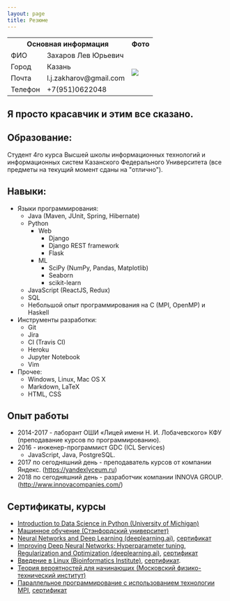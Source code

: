 ```yaml
---
layout: page
title: Резюме
---
```

<table>
  <tr>
    <th colspan="2">Основная информация</th>
    <th>Фото</th>
  </tr>
  <tr>
    <td>ФИО</td>
    <td>Захаров Лев Юрьевич</td>
    <td rowspan="4">
      <img src="https://github.com/lzakharov/lzakharov.github.io/raw/master/assets/img/avatar.jpg">
    </td>
  </tr>
  <tr>
    <td>Город</td>
    <td>Казань</td>
  </tr>
  <tr>
    <td>Почта</td>
    <td>l.j.zakharov@gmail.com</td>
  </tr>
  <tr>
    <td>Телефон</td>
    <td>+7(951)0622048</td>
  </tr>
</table>

## Я просто красавчик и этим все сказано.

## Образование:

Студент 4го курса Высшей школы информационных технологий и информационных систем Казанского Федерального Университета (все предметы на текущий момент сданы на "отлично").

## Навыки:

- Языки программирования:
  - Java (Maven, JUnit, Spring, Hibernate)
  - Python 
    - Web
      - Django
      - Django REST framework
      - Flask
    - ML
      - SciPy (NumPy, Pandas, Matplotlib)
      - Seaborn
      - scikit-learn
  - JavaScript (ReactJS, Redux)
  - SQL
  - Небольшой опыт программирования на C (MPI, OpenMP) и Haskell
- Инструменты разработки:
  - Git
  - Jira
  - CI (Travis CI)
  - Heroku
  - Jupyter Notebook
  - Vim
- Прочее:
  - Windows, Linux, Mac OS X
  - Markdown, LaTeX
  - HTML, CSS


## Опыт работы

- 2014-2017 - лаборант ОШИ «Лицей имени Н. И. Лобачевского» КФУ (преподавание курсов по программированию).
- 2016 - инженер-программист GDC (ICL Services)
  - JavaScript, Java, PostgreSQL.
- 2017 по сегодняшний день - преподаватель курсов от компании Яндекс. (<https://yandexlyceum.ru>)
- 2018 по сегодняшний день - разработчик компании INNOVA GROUP. (<http://www.innovacompanies.com/>)

## Сертификаты, курсы

- [Introduction to Data Science in Python (University of Michigan)](https://www.coursera.org/learn/python-data-analysis/)
- [Машинное обучение (Стэнфордский университет)](https://www.coursera.org/learn/machine-learning)
- [Neural Networks and Deep Learning (deeplearning.ai)](https://www.coursera.org/learn/neural-networks-deep-learning), [сертификат](https://www.coursera.org/account/accomplishments/certificate/RNA9D7YTE9LY)
- [Improving Deep Neural Networks: Hyperparameter tuning, Regularization and Optimization (deeplearning.ai)](https://www.coursera.org/learn/deep-neural-network), [сертификат](https://www.coursera.org/account/accomplishments/certificate/8B6U4TYN9K83)
- [Введение в Linux (Bioinformatics Institute)](https://stepik.org/course/73/), [сертификат](https://stepik.org/certificate/a5be96ccb072ab5111d87827a136717d8cd3b07c.pdf).
- [Теория вероятностей для начинающих (Московский физико-технический институт)](https://www.coursera.org/learn/probability-theory-basics/)
- [Параллельное программирование с использованием технологии MPI](http://www.intuit.ru/studies/courses/1113/236/info), [сертификат](http://www.intuit.ru/verifydiplomas/101054900)
